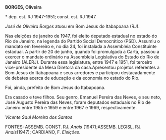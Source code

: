 **BORGES, Oliveira**

\* dep. est. RJ 1947-1951; const. est. RJ 1947.

*José de Oliveira Borges* atuou em Bom Jesus do Itabapoana (RJ).

Nas eleições de janeiro de 1947, foi eleito deputado estadual no estado
do Rio de Janeiro, na legenda do Partido Social Democrático (PSD).
Assumiu o mandato em fevereiro e, no dia 24, foi instalada a Assembleia
Constituinte estadual. A partir de 20 de junho, quando foi promulgada a
Carta, passou a exercer o mandato ordinário na Assembleia Legislativa do
Estado do Rio de Janeiro (ALERJ). Durante essa legislatura, entre 1947 e
1951, foi terceiro vice-presidente da Mesa Diretora da casa.Apresentou
projetos referentes a Bom Jesus do Itabapoana e seus arredores e
participou destacadamente de debates acerca de educação e da economia no
estado do Rio.

Foi, ainda, prefeito de Bom Jesus do Itabapoana.

Era casado e teve filhos. Seu genro, Emanuel Pereira das Neves, e seu
neto, José Augusto Pereira das Neves, foram deputados estaduais no Rio
de Janeiro entre 1955 e 1959 e entre 1967 e 1969, respectivamente.

*Vicente Saul Moreira dos Santos*

FONTES: ASSEMB. CONST. RJ. *Anais* (1947);ASSEMB. LEGISL. RJ.
*Anais*(1947); CARDIANO, F. *Eleições*.
